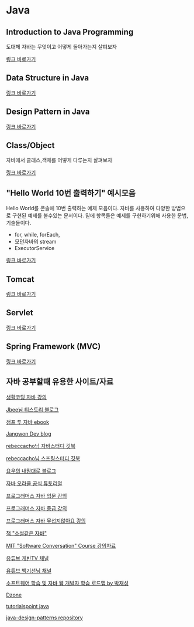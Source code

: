 # Java

## Introduction to Java Programming

도대체 자바는 무엇이고 어떻게 돌아가는지 살펴보자 

[링크 바로가기](https://github.com/limdongjin/TIL/tree/master/java/introduction)

## Data Structure in Java

[링크 바로가기](https://github.com/limdongjin/TIL/tree/master/java/ds)

## Design Pattern in Java

[링크 바로가기](/java/design-pattern)

## Class/Object

자바에서 클래스,객체를 어떻게 다루는지 살펴보자

[링크 바로가기](https://github.com/limdongjin/TIL/tree/master/java/class)

## "Hello World 10번 출력하기" 예시모음

Hello World를 콘솔에 10번 출력하는 예제 모음이다.
자바를 사용하여 다양한 방법으로 구현된 예제를 볼수있는 문서이다.
밑에 항목들은 예제를 구현하기위해 사용한 문법,기술들이다.
- for, while, forEach,
- 모던자바의 stream
- ExecutorService 

[링크 바로가기](https://github.com/limdongjin/TIL/tree/master/java/helloworld10)

## Tomcat

[링크 바로가기](https://github.com/limdongjin/TIL/tree/master/java/tomcat)

## Servlet

[링크 바로가기](/java/servlet)

## Spring Framework (MVC)

[링크 바로가기](https://github.com/limdongjin/TIL/tree/master/java/spring)

## 자바 공부할때 유용한 사이트/자료

[생활코딩 자바 강의](https://opentutorials.org/course/1223/4551)

[Jbee님 티스토리 블로그](http://asfirstalways.tistory.com/category/Dev.BackEnd/JAVA)

[점프 투 자바 ebook](https://wikidocs.net/book/31)

[Jangwon Dev blog](https://dev-jangwon.github.io/blog/tags/#java)

[rebeccacho님 자바스터디 깃북](https://rebeccacho.gitbooks.io/java-study-group/content/index.html)

[rebeccacho님 스프링스터디 깃북](https://rebeccacho.gitbooks.io/spring-study-group/content/)

[요우의 내맘대로 블로그](http://luckyyowu.tistory.com/category/%EA%B0%9C%EC%9D%B8%EA%B3%B5%EB%B6%80/JAVA)

[자바 오라클 공식 튜토리얼](https://docs.oracle.com/javase/tutorial/tutorialLearningPaths.html)

[프로그래머스 자바 입문 강의](https://programmers.co.kr/learn/courses/5)

[프로그래머스 자바 중급 강의](https://programmers.co.kr/learn/courses/9)

[프로그래머스 자바 무섭지않아요 강의](https://programmers.co.kr/learn/courses/16)

[책 "소설같은 자바"](http://book.interpark.com/product/BookDisplay.do?_method=detail&sc.prdNo=206612496)

[MIT "Software Conversation" Course 강의자료](http://web.mit.edu/6.005/www/fa15/)

[유튜브 케빈TV 채널](https://www.youtube.com/channel/UCsOJxLxzQl8IbwGS-Cp5t8w)

[유튜브 백기선님 채널](https://www.youtube.com/user/whiteship2000)

[소프트웨어 학습 및 자바 웹 개발자 학습 로드맵 by 박재성](https://www.slideshare.net/javajigi/ss-66877363?fbclid=IwAR0giEb5lvbQ1BGe827R9hOK_5pGXCChXLf_wcnyaukuT2GctaOCri1U830)

[Dzone](https://dzone.com/java-jdk-development-tutorials-tools-news)

[tutorialspoint java](http://www.tutorialspoint.com/java/index.htm)

[java-design-patterns repository](https://github.com/iluwatar/java-design-patterns)
